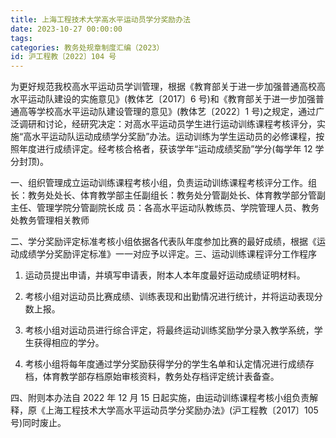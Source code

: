 ```yaml
---
title: 上海工程技术大学高水平运动员学分奖励办法
date: 2023-10-27 00:00:00
tags: 
categories: 教务处规章制度汇编（2023）
id: 沪工程教〔2022〕104 号
---
```


为更好规范我校高水平运动员学训管理，根据《教育部关于进一步加强普通高校高水平运动队建设的实施意见》(教体艺〔2017〕6 号)和《教育部关于进一步加强普通高等学校高水平运动队建设管理的意见》(教体艺〔2022〕1 号)之规定，通过广泛调研和讨论，经研究决定：对高水平运动员学生进行运动训练课程考核评分，实施“高水平运动队运动成绩学分奖励”办法。运动训练为学生运动员的必修课程，按照年度进行成绩评定。经考核合格者，获该学年“运动成绩奖励”学分(每学年 12 学分封顶)。

一、组织管理成立运动训练课程考核小组，负责运动训练课程考核评分工作。组 长：教务处处长、体育教学部主任副组长：教务处分管副处长、体育教学部分管副主任、管理学院分管副院长成 员：各高水平运动队教练员、学院管理人员、教务处教务管理相关教师

二、学分奖励评定标准考核小组依据各代表队年度参加比赛的最好成绩，根据《运动成绩学分奖励评定标准》一一对应予以评定。三、运动训练课程评分工作程序

1. 运动员提出申请，并填写申请表，附本人本年度最好运动成绩证明材料。

2. 考核小组对运动员比赛成绩、训练表现和出勤情况进行统计，并将运动表现分数上报。

3. 考核小组对运动员进行综合评定，将最终运动训练奖励学分录入教学系统，学生获得相应的学分。

4. 考核小组将每年度通过学分奖励获得学分的学生名单和认定情况进行成绩存档，体育教学部存档原始审核资料，教务处存档评定统计表备查。

四、附则本办法自 2022 年 12 月 15 日起实施，由运动训练课程考核小组负责解释，原《上海工程技术大学高水平运动员学分奖励办法》(沪工程教〔2017〕105 号)同时废止。
